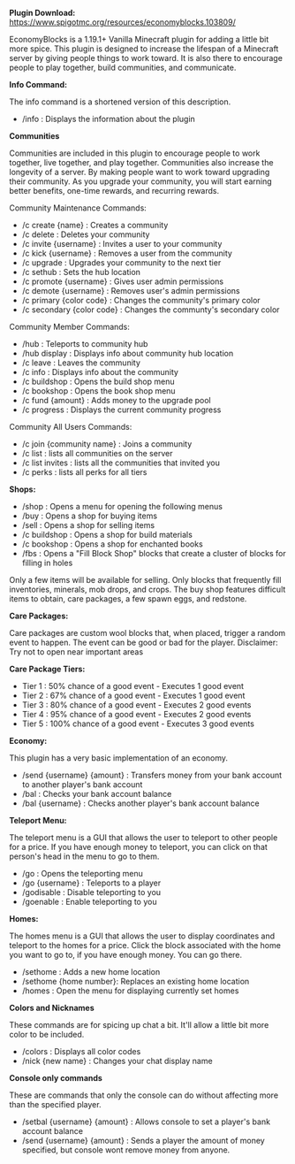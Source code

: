 **Plugin Download:** https://www.spigotmc.org/resources/economyblocks.103809/

EconomyBlocks is a 1.19.1+ Vanilla Minecraft plugin for adding a little bit more spice. This plugin is designed to increase
the lifespan of a Minecraft server by giving people things to work toward. It is also there to encourage people to
play together, build communities, and communicate.

**Info Command:**

The info command is a shortened version of this description.

- /info : Displays the information about the plugin

**Communities**

Communities are included in this plugin to encourage people to work together, live together, and play together. Communities 
also increase the longevity of a server. By making people want to work toward upgrading their community. As you upgrade 
your community, you will start earning better benefits, one-time rewards, and recurring rewards. 

Community Maintenance Commands:
- /c create {name} : Creates a community
- /c delete : Deletes your community
- /c invite {username} : Invites a user to your community
- /c kick {username} : Removes a user from the community
- /c upgrade : Upgrades your community to the next tier
- /c sethub : Sets the hub location
- /c promote {username} : Gives user admin permissions
- /c demote {username} : Removes user's admin permissions
- /c primary {color code} : Changes the community's primary color
- /c secondary {color code} : Changes the communty's secondary color

Community Member Commands: 
- /hub : Teleports to community hub
- /hub display : Displays info about community hub location
- /c leave : Leaves the community
- /c info : Displays info about the community
- /c buildshop : Opens the build shop menu
- /c bookshop : Opens the book shop menu
- /c fund {amount} : Adds money to the upgrade pool
- /c progress : Displays the current community progress

Community All Users Commands:
- /c join {community name} : Joins a community
- /c list : lists all communities on the server
- /c list invites : lists all the communities that invited you
- /c perks : lists all perks for all tiers

**Shops:**

- /shop : Opens a menu for opening the following menus
- /buy : Opens a shop for buying items
- /sell : Opens a shop for selling items
- /c buildshop : Opens a shop for build materials
- /c bookshop : Opens a shop for enchanted books
- /fbs : Opens a "Fill Block Shop" blocks that create a cluster of blocks for filling in holes

Only a few items will be available for selling. Only blocks that frequently fill inventories, minerals, mob drops, and crops.
The buy shop features difficult items to obtain, care packages, a few spawn eggs, and redstone.

**Care Packages:**

Care packages are custom wool blocks that, when placed, trigger a random event to happen. The event can be good or bad for the player.
Disclaimer: Try not to open near important areas

**Care Package Tiers:**

- Tier 1 : 50% chance of a good event - Executes 1 good event
- Tier 2 : 67% chance of a good event - Executes 1 good event
- Tier 3 : 80% chance of a good event - Executes 2 good events
- Tier 4 : 95% chance of a good event - Executes 2 good events
- Tier 5 : 100% chance of a good event - Executes 3 good events

**Economy:**

This plugin has a very basic implementation of an economy.

- /send {username} {amount} : Transfers money from your bank account to another player's bank account
- /bal : Checks your bank account balance
- /bal {username} : Checks another player's bank account balance

**Teleport Menu:**

The teleport menu is a GUI that allows the user to teleport to other people for a price. If you have enough money to teleport, you can click on that person's head in the menu to go to them.

- /go : Opens the teleporting menu
- /go {username} : Teleports to a player
- /godisable : Disable teleporting to you
- /goenable : Enable teleporting to you

**Homes:**

The homes menu is a GUI that allows the user to display coordinates and teleport to the homes for a price. Click the block associated with the home you want to go to, if you have enough money. You can go there.

- /sethome : Adds a new home location
- /sethome {home number}: Replaces an existing home location
- /homes : Open the menu for displaying currently set homes

**Colors and Nicknames**

These commands are for spicing up chat a bit. It'll allow a little bit more color to be included.

- /colors : Displays all color codes
- /nick {new name} : Changes your chat display name

**Console only commands**

These are commands that only the console can do without affecting more than the specified player.

- /setbal {username} {amount} : Allows console to set a player's bank account balance
- /send {username} {amount} : Sends a player the amount of money specified, but console wont remove money from anyone.
